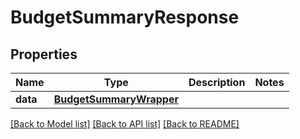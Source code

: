 # BudgetSummaryResponse

## Properties
Name | Type | Description | Notes
------------ | ------------- | ------------- | -------------
**data** | [**BudgetSummaryWrapper**](BudgetSummaryWrapper.md) |  | 

[[Back to Model list]](../README.md#documentation-for-models) [[Back to API list]](../README.md#documentation-for-api-endpoints) [[Back to README]](../README.md)

